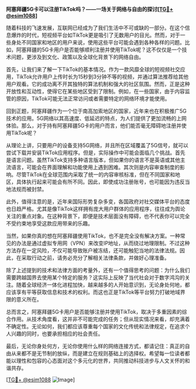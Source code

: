 **阿塞拜疆5G卡可以注册TikTok吗？——一场关于网络与自由的探讨[[TG💪+ @esim1088](https://t.me/s/esim1088)]**

随着科技的飞速发展，互联网已经成为了我们生活中不可或缺的一部分。在这个信息爆炸的时代，短视频平台如TikTok更是吸引了无数用户的目光。然而，对于一些身处不同国家和地区的用户来说，使用这些平台可能会遇到各种各样的问题。比如，阿塞拜疆的5G卡用户是否能够顺利注册并使用TikTok呢？这不仅仅是一个技术问题，更涉及到文化、政策以及全球化背景下的网络自由。

首先，让我们来了解一下TikTok的基本情况。作为一款风靡全球的短视频社交应用，TikTok允许用户上传时长为15秒到3分钟不等的视频，并通过算法推荐给其他用户观看。它的成功离不开其独特的算法机制和强大的社区氛围。然而，正是这种开放性和互动性，使得它在某些地区受到了限制。例如，在一些国家，由于内容监管的原因，TikTok可能无法正常访问或者需要特定的网络环境才能使用。

回到正题，阿塞拜疆作为一个位于南高加索地区的国家，近年来也在积极推广5G技术的应用。5G网络以其高速度、低延迟的特点，为人们提供了更加流畅的上网体验。那么，对于持有阿塞拜疆5G卡的用户而言，他们能否毫无障碍地注册并使用TikTok呢？

从理论上讲，只要用户的设备支持5G网络，并且所在区域覆盖了5G信号，就可以尝试下载并安装TikTok应用程序。但是，实际操作中可能会面临几个挑战。首先是语言问题。虽然TikTok支持多种语言版本，但如果你的语言不是英语或其他主流语言，可能会在界面理解和功能使用上遇到困难。其次则是内容审查制度的影响。尽管TikTok在全球范围内采取了统一的内容审核标准，但在不同国家和地区，具体执行起来可能会有所不同。因此，即使成功注册账号，也可能因为违反当地法规而被封禁。

此外，值得注意的是，近年来国际形势复杂多变，各国政府对社交媒体平台的态度也日趋严格。尤其是像TikTok这样拥有庞大用户群体的应用程序，往往成为舆论关注的重点对象。在这种背景下，即便是技术层面没有障碍，也不代表你可以完全不受约束地享受这款应用带来的乐趣。

当然，如果你真的想在阿塞拜疆使用TikTok，也不是完全没有解决方案。一种常见的办法是通过虚拟专用网（VPN）来改变IP地址，从而绕过地理限制。不过这种方法存在一定风险，不仅可能导致账户被冻结，还可能触犯当地的法律法规。因此，在采取行动之前，请务必充分了解相关法律条款，并做好心理准备。

除了上述提到的技术和法律方面的考量外，还有一个值得思考的问题：为什么我们需要跨越国界去使用某个特定的服务？这实际上反映了当代社会对于数字鸿沟的关注。随着全球经济一体化进程加快，越来越多的人开始意识到，无论身处何地，都应该享有平等获取信息和技术的权利。而这也正是TikTok等平台努力打破地域界限的意义所在。

总而言之，阿塞拜疆5G卡用户是否能够注册并使用TikTok，取决于多重因素的综合作用。从技术角度看，这并非不可能完成的任务；但从现实情况来看，却充满着不确定性。无论如何，我们都应该尊重每个国家的文化传统和法律规定，在追求个人兴趣的同时，也要承担相应的社会责任。

最后，无论你身处何方，无论你使用什么样的网络连接方式，都请记住：真正的自由从来都不是无节制的放纵，而是建立在规则基础上的选择权。希望每一位读者都能以理性和包容的心态面对这个多元化的世界，共同推动科技进步与人文关怀的和谐共存。

[[TG💪+ @esim1088](https://t.me/s/esim1088) ![Image](https://i.postimg.cc/4NQfJmqS/Snipaste-2025-05-13-00-14-12.png)]